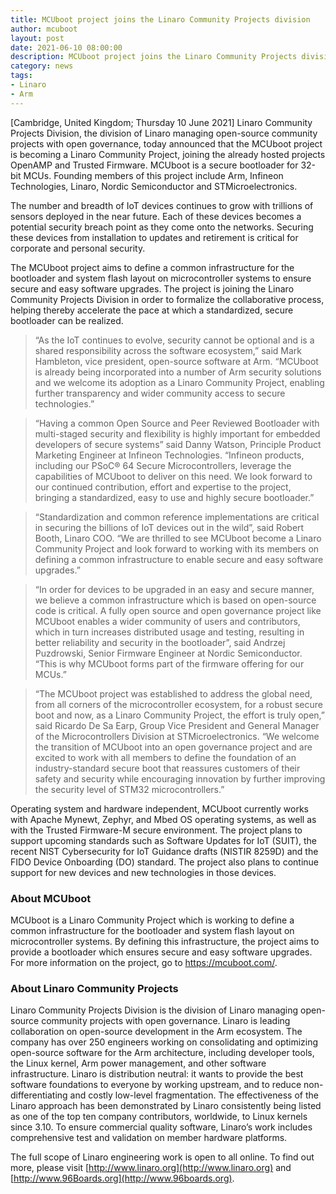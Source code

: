 ```yaml
---
title: MCUboot project joins the Linaro Community Projects division 
author: mcuboot
layout: post
date: 2021-06-10 08:00:00
description: MCUboot project joins the Linaro Community Projects division 
category: news
tags:
- Linaro
- Arm
---
```

[Cambridge, United Kingdom; Thursday 10 June 2021] Linaro Community Projects Division, the
division of Linaro managing open-source community projects with open governance, today
announced that the MCUboot project is becoming a Linaro Community Project, joining the
already hosted projects OpenAMP and Trusted Firmware. MCUboot is a secure bootloader for
32-bit MCUs. Founding members of this project include Arm, Infineon Technologies, Linaro,
Nordic Semiconductor and STMicroelectronics.

The number and breadth of IoT devices continues to grow with trillions of sensors deployed in
the near future. Each of these devices becomes a potential security breach point as they come
onto the networks. Securing these devices from installation to updates and retirement is critical
for corporate and personal security.

The MCUboot project aims to define a common infrastructure for the bootloader and system
flash layout on microcontroller systems to ensure secure and easy software upgrades. The
project is joining the Linaro Community Projects Division in order to formalize the collaborative
process, helping thereby accelerate the pace at which a standardized, secure bootloader can be
realized.

> “As the IoT continues to evolve, security cannot be optional and is a shared responsibility
> across the software ecosystem,” said Mark Hambleton, vice president, open-source software at
> Arm. “MCUboot is already being incorporated into a number of Arm security solutions and we
> welcome its adoption as a Linaro Community Project, enabling further transparency and wider
> community access to secure technologies.”

> “Having a common Open Source and Peer Reviewed Bootloader with multi-staged security and
> flexibility is highly important for embedded developers of secure systems” said Danny Watson,
> Principle Product Marketing Engineer at Infineon Technologies. “Infineon products, including our
> PSoC® 64 Secure Microcontrollers, leverage the capabilities of MCUboot to deliver on this
> need. We look forward to our continued contribution, effort and expertise to the project, bringing
> a standardized, easy to use and highly secure bootloader.”

> “Standardization and common reference implementations are critical in securing the billions of
> IoT devices out in the wild”, said Robert Booth, Linaro COO. “We are thrilled to see MCUboot
> become a Linaro Community Project and look forward to working with its members on defining a
>common infrastructure to enable secure and easy software upgrades.”

> “In order for devices to be upgraded in an easy and secure manner, we believe a common
> infrastructure which is based on open-source code is critical. A fully open source and open
> governance project like MCUboot enables a wider community of users and contributors, which
> in turn increases distributed usage and testing, resulting in better reliability and security in the 
> bootloader”, said Andrzej Puzdrowski, Senior Firmware Engineer at Nordic Semiconductor.
>“This is why MCUboot forms part of the firmware offering for our MCUs.”

> “The MCUboot project was established to address the global need, from all corners of the
> microcontroller ecosystem, for a robust secure boot and now, as a Linaro Community Project,
> the effort is truly open,” said Ricardo De Sa Earp, Group Vice President and General Manager
> of the Microcontrollers Division at STMicroelectronics. “We welcome the transition of MCUboot
> into an open governance project and are excited to work with all members to define the
> foundation of an industry-standard secure boot that reassures customers of their safety and
> security while encouraging innovation by further improving the security level of STM32
> microcontrollers.”

Operating system and hardware independent, MCUboot currently works with Apache Mynewt,
Zephyr, and Mbed OS operating systems, as well as with the Trusted Firmware-M secure
environment. The project plans to support upcoming standards such as Software Updates for
IoT (SUIT), the recent NIST Cybersecurity for IoT Guidance drafts (NISTIR 8259D) and the
FIDO Device Onboarding (DO) standard. The project also plans to continue support for new
devices and new technologies in those devices.

### About MCUboot

MCUboot is a Linaro Community Project which is working to define a common infrastructure for
the bootloader and system flash layout on microcontroller systems. By defining this
infrastructure, the project aims to provide a bootloader which ensures secure and easy software
upgrades. For more information on the project, go to https://mcuboot.com/.

### About Linaro Community Projects

Linaro Community Projects Division is the division of Linaro managing open-source community
projects with open governance. Linaro is leading collaboration on open-source development in
the Arm ecosystem. The company has over 250 engineers working on consolidating and
optimizing open-source software for the Arm architecture, including developer tools, the Linux
kernel, Arm power management, and other software infrastructure. Linaro is distribution neutral:
it wants to provide the best software foundations to everyone by working upstream, and to
reduce non-differentiating and costly low-level fragmentation. The effectiveness of the Linaro
approach has been demonstrated by Linaro consistently being listed as one of the top ten
company contributors, worldwide, to Linux kernels since 3.10. To ensure commercial quality
software, Linaro’s work includes comprehensive test and validation on member hardware
platforms.

The full scope of Linaro engineering work is open to all online. To find out more, please visit
[http://www.linaro.org](http://www.linaro.org) and [http://www.96Boards.org](http://www.96boards.org).